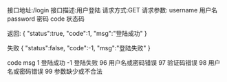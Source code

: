 接口地址:/login
接口描述:用户登陆
请求方式:GET
请求参数:
username 用户名
password 密码
code     状态码

返回:
{
	"status":true,
	"code":1,
	"msg":"登陆成功"
}

失败
{
	"status":false,
	"code":-1,
	"msg":"登陆失败"
}

code	  msg
1		登陆成功
-1		登陆失败
96		用户名或密码错误
97		验证码错误
98		用户名或密码错误
99		参数缺少或不合法